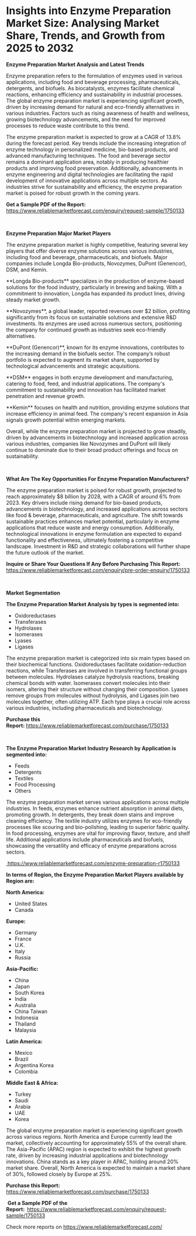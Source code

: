 <p><h1>Insights into Enzyme Preparation Market Size: Analysing Market Share, Trends, and Growth from 2025 to 2032</h1></p><p><strong>Enzyme Preparation Market Analysis and Latest Trends</strong></p>
<p><p>Enzyme preparation refers to the formulation of enzymes used in various applications, including food and beverage processing, pharmaceuticals, detergents, and biofuels. As biocatalysts, enzymes facilitate chemical reactions, enhancing efficiency and sustainability in industrial processes. The global enzyme preparation market is experiencing significant growth, driven by increasing demand for natural and eco-friendly alternatives in various industries. Factors such as rising awareness of health and wellness, growing biotechnology advancements, and the need for improved processes to reduce waste contribute to this trend.</p><p>The enzyme preparation market is expected to grow at a CAGR of 13.8% during the forecast period. Key trends include the increasing integration of enzyme technology in personalized medicine, bio-based products, and advanced manufacturing techniques. The food and beverage sector remains a dominant application area, notably in producing healthier products and improving food preservation. Additionally, advancements in enzyme engineering and digital technologies are facilitating the rapid development of innovative applications across multiple sectors. As industries strive for sustainability and efficiency, the enzyme preparation market is poised for robust growth in the coming years.</p></p>
<p><strong>Get a Sample PDF of the Report:&nbsp;</strong> <a href="https://www.reliablemarketforecast.com/enquiry/request-sample/1750133?utm_campaign=3323&utm_medium=2&utm_source=Github&utm_content=ia&utm_term=08032025&utm_id=enzyme-preparation">https://www.reliablemarketforecast.com/enquiry/request-sample/1750133</a></p>
<p>&nbsp;</p>
<p><strong>Enzyme Preparation Major Market Players</strong></p>
<p><p>The enzyme preparation market is highly competitive, featuring several key players that offer diverse enzyme solutions across various industries, including food and beverage, pharmaceuticals, and biofuels. Major companies include Longda Bio-products, Novozymes, DuPont (Genencor), DSM, and Kemin.</p><p>**Longda Bio-products** specializes in the production of enzyme-based solutions for the food industry, particularly in brewing and baking. With a commitment to innovation, Longda has expanded its product lines, driving steady market growth.</p><p>**Novozymes**, a global leader, reported revenues over $2 billion, profiting significantly from its focus on sustainable solutions and extensive R&D investments. Its enzymes are used across numerous sectors, positioning the company for continued growth as industries seek eco-friendly alternatives.</p><p>**DuPont (Genencor)**, known for its enzyme innovations, contributes to the increasing demand in the biofuels sector. The company’s robust portfolio is expected to augment its market share, supported by technological advancements and strategic acquisitions.</p><p>**DSM** engages in both enzyme development and manufacturing, catering to food, feed, and industrial applications. The company's commitment to sustainability and innovation has facilitated market penetration and revenue growth.</p><p>**Kemin** focuses on health and nutrition, providing enzyme solutions that increase efficiency in animal feed. The company's recent expansion in Asia signals growth potential within emerging markets.</p><p>Overall, while the enzyme preparation market is projected to grow steadily, driven by advancements in biotechnology and increased application across various industries, companies like Novozymes and DuPont will likely continue to dominate due to their broad product offerings and focus on sustainability.</p></p>
<p>&nbsp;</p>
<p><strong>What Are The Key Opportunities For Enzyme Preparation Manufacturers?</strong></p>
<p><p>The enzyme preparation market is poised for robust growth, projected to reach approximately $8 billion by 2028, with a CAGR of around 6% from 2023. Key drivers include rising demand for bio-based products, advancements in biotechnology, and increased applications across sectors like food & beverage, pharmaceuticals, and agriculture. The shift towards sustainable practices enhances market potential, particularly in enzyme applications that reduce waste and energy consumption. Additionally, technological innovations in enzyme formulation are expected to expand functionality and effectiveness, ultimately fostering a competitive landscape. Investment in R&D and strategic collaborations will further shape the future outlook of the market.</p></p>
<p><strong>Inquire or Share Your Questions If Any Before Purchasing This Report:</strong> <a href="https://www.reliablemarketforecast.com/enquiry/pre-order-enquiry/1750133?utm_campaign=3323&utm_medium=2&utm_source=Github&utm_content=ia&utm_term=08032025&utm_id=enzyme-preparation">https://www.reliablemarketforecast.com/enquiry/pre-order-enquiry/1750133</a></p>
<p>&nbsp;</p>
<p><strong>Market Segmentation</strong></p>
<p><strong>The Enzyme Preparation Market Analysis by types is segmented into:</strong></p>
<p><ul><li>Oxidoreductases</li><li>Transferases</li><li>Hydrolases</li><li>Isomerases</li><li>Lyases</li><li>Ligases</li></ul></p>
<p><p>The enzyme preparation market is categorized into six main types based on their biochemical functions. Oxidoreductases facilitate oxidation-reduction reactions, while Transferases are involved in transferring functional groups between molecules. Hydrolases catalyze hydrolysis reactions, breaking chemical bonds with water. Isomerases convert molecules into their isomers, altering their structure without changing their composition. Lyases remove groups from molecules without hydrolysis, and Ligases join two molecules together, often utilizing ATP. Each type plays a crucial role across various industries, including pharmaceuticals and biotechnology.</p></p>
<p><strong>Purchase this Report:&nbsp;</strong><a href="https://www.reliablemarketforecast.com/purchase/1750133?utm_campaign=3323&utm_medium=2&utm_source=Github&utm_content=ia&utm_term=08032025&utm_id=enzyme-preparation">https://www.reliablemarketforecast.com/purchase/1750133</a></p>
<p>&nbsp;</p>
<p><strong>The Enzyme Preparation Market Industry Research by Application is segmented into:</strong></p>
<p><ul><li>Feeds</li><li>Detergents</li><li>Textiles</li><li>Food Processing</li><li>Others</li></ul></p>
<p><p>The enzyme preparation market serves various applications across multiple industries. In feeds, enzymes enhance nutrient absorption in animal diets, promoting growth. In detergents, they break down stains and improve cleaning efficiency. The textile industry utilizes enzymes for eco-friendly processes like scouring and bio-polishing, leading to superior fabric quality. In food processing, enzymes are vital for improving flavor, texture, and shelf life. Additional applications include pharmaceuticals and biofuels, showcasing the versatility and efficacy of enzyme preparations across sectors.</p></p>
<p><a href="https://www.reliablemarketforecast.com/enzyme-preparation-r1750133?utm_campaign=3323&utm_medium=2&utm_source=Github&utm_content=ia&utm_term=08032025&utm_id=enzyme-preparation">&nbsp;https://www.reliablemarketforecast.com/enzyme-preparation-r1750133</a></p>
<p><strong>In terms of Region, the Enzyme Preparation Market Players available by Region are:</strong></p>
<p>
    <p> <strong> North America: </strong>
        <ul>
            <li>United States</li>
            <li>Canada</li>
        </ul>
        </p> 
    <p> <strong> Europe: </strong>
        <ul>
            <li>Germany</li>
            <li>France</li>
            <li>U.K.</li>
            <li>Italy</li>
            <li>Russia</li>
        </ul>
        </p> 
    <p> <strong> Asia-Pacific: </strong>
        <ul>
            <li>China</li>
            <li>Japan</li>
            <li>South Korea</li>
            <li>India</li>
            <li>Australia</li>
            <li>China Taiwan</li>
            <li>Indonesia</li>
            <li>Thailand</li>
            <li>Malaysia</li>
        </ul>
        </p> 
    <p> <strong> Latin America: </strong>
        <ul>
            <li>Mexico</li>
            <li>Brazil</li>
            <li>Argentina Korea</li>
            <li>Colombia</li>
        </ul>
        </p> 
    <p> <strong> Middle East & Africa: </strong>
        <ul>
            <li>Turkey</li>
            <li>Saudi</li>
            <li>Arabia</li>
            <li>UAE</li>
            <li>Korea</li>
        </ul>
    </p>
    </p>
<p><p>The global enzyme preparation market is experiencing significant growth across various regions. North America and Europe currently lead the market, collectively accounting for approximately 55% of the overall share. The Asia-Pacific (APAC) region is expected to exhibit the highest growth rate, driven by increasing industrial applications and biotechnology innovations. China stands as a key player in APAC, holding around 20% market share. Overall, North America is expected to maintain a market share of 30%, followed closely by Europe at 25%.</p></p>
<p><strong>Purchase this Report: </strong><a href="https://www.reliablemarketforecast.com/purchase/1750133?utm_campaign=3323&utm_medium=2&utm_source=Github&utm_content=ia&utm_term=08032025&utm_id=enzyme-preparation">https://www.reliablemarketforecast.com/purchase/1750133</a></p>
<p>&nbsp;<strong>Get a Sample PDF of the Report:&nbsp;&nbsp;</strong><a href="https://www.reliablemarketforecast.com/enquiry/request-sample/1750133?utm_campaign=3323&utm_medium=2&utm_source=Github&utm_content=ia&utm_term=08032025&utm_id=enzyme-preparation">https://www.reliablemarketforecast.com/enquiry/request-sample/1750133</a></p>
<p><strong></strong></p>
<p>Check more reports on <a href="https://www.reliablemarketforecast.com/?utm_campaign=3323&utm_medium=2&utm_source=Github&utm_content=ia&utm_term=08032025&utm_id=enzyme-preparation">https://www.reliablemarketforecast.com/</a></p>